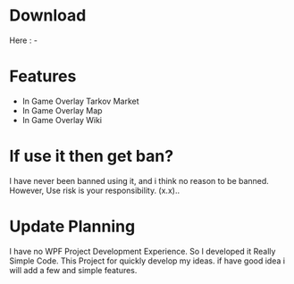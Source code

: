 
# Download
 Here : -

# Features
 - In Game Overlay Tarkov Market 
 - In Game Overlay Map
 - In Game Overlay Wiki
 
# If use it then get ban?
 I have never been banned using it, and i think no reason to be banned.
 However, Use risk is your responsibility. (x.x)..


# Update Planning
I have no WPF Project Development Experience. So I developed it Really Simple Code.
This Project for quickly develop my ideas. if have good idea i will add a few and simple features. 
